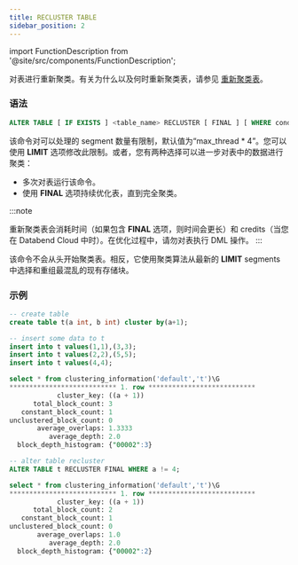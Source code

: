 ```yaml
---
title: RECLUSTER TABLE
sidebar_position: 2
---
```


import FunctionDescription from '@site/src/components/FunctionDescription';

<FunctionDescription description="Introduced: v1.2.25"/>

对表进行重新聚类。有关为什么以及何时重新聚类表，请参见 [重新聚类表](index.md#re-clustering-table)。

### 语法

```sql
ALTER TABLE [ IF EXISTS ] <table_name> RECLUSTER [ FINAL ] [ WHERE condition ] [ LIMIT <segment_count> ]
```

该命令对可以处理的 segment 数量有限制，默认值为“max_thread * 4”。您可以使用 **LIMIT** 选项修改此限制。或者，您有两种选择可以进一步对表中的数据进行聚类：

- 多次对表运行该命令。
- 使用 **FINAL** 选项持续优化表，直到完全聚类。

:::note

重新聚类表会消耗时间（如果包含 **FINAL** 选项，则时间会更长）和 credits（当您在 Databend Cloud 中时）。在优化过程中，请勿对表执行 DML 操作。
:::

该命令不会从头开始聚类表。相反，它使用聚类算法从最新的 **LIMIT** segments 中选择和重组最混乱的现有存储块。

### 示例

```sql
-- create table
create table t(a int, b int) cluster by(a+1);

-- insert some data to t
insert into t values(1,1),(3,3);
insert into t values(2,2),(5,5);
insert into t values(4,4);

select * from clustering_information('default','t')\G
*************************** 1. row ***************************
            cluster_key: ((a + 1))
      total_block_count: 3
   constant_block_count: 1
unclustered_block_count: 0
       average_overlaps: 1.3333
          average_depth: 2.0
  block_depth_histogram: {"00002":3}

-- alter table recluster
ALTER TABLE t RECLUSTER FINAL WHERE a != 4;

select * from clustering_information('default','t')\G
*************************** 1. row ***************************
            cluster_key: ((a + 1))
      total_block_count: 2
   constant_block_count: 1
unclustered_block_count: 0
       average_overlaps: 1.0
          average_depth: 2.0
  block_depth_histogram: {"00002":2}
```